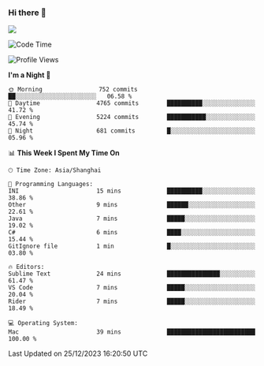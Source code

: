 ### Hi there 👋

<!--
**JJAYCHEN1e/jjaychen1e** is a ✨ _special_ ✨ repository because its `README.md` (this file) appears on your GitHub profile.

Here are some ideas to get you started:

- 🔭 I’m currently working on ...
- 🌱 I’m currently learning ...
- 👯 I’m looking to collaborate on ...
- 🤔 I’m looking for help with ...
- 💬 Ask me about ...
- 📫 How to reach me: ...
- 😄 Pronouns: ...
- ⚡ Fun fact: ...
-->

[![](https://github-readme-stats.vercel.app/api?username=jjaychen1e&show_icons=true)](https://github.com/jjaychen1e/github-readme-stats?count_private=true)

<!--START_SECTION:waka-->
![Code Time](http://img.shields.io/badge/Code%20Time-892%20hrs%2010%20mins-blue)

![Profile Views](http://img.shields.io/badge/Profile%20Views-66-blue)

**I'm a Night 🦉** 

```text
🌞 Morning                752 commits         ██░░░░░░░░░░░░░░░░░░░░░░░   06.58 % 
🌆 Daytime                4765 commits        ██████████░░░░░░░░░░░░░░░   41.72 % 
🌃 Evening                5224 commits        ███████████░░░░░░░░░░░░░░   45.74 % 
🌙 Night                  681 commits         █░░░░░░░░░░░░░░░░░░░░░░░░   05.96 % 
```


📊 **This Week I Spent My Time On** 

```text
🕑︎ Time Zone: Asia/Shanghai

💬 Programming Languages: 
INI                      15 mins             ██████████░░░░░░░░░░░░░░░   38.86 % 
Other                    9 mins              ██████░░░░░░░░░░░░░░░░░░░   22.61 % 
Java                     7 mins              █████░░░░░░░░░░░░░░░░░░░░   19.02 % 
C#                       6 mins              ████░░░░░░░░░░░░░░░░░░░░░   15.44 % 
GitIgnore file           1 min               █░░░░░░░░░░░░░░░░░░░░░░░░   03.80 % 

🔥 Editors: 
Sublime Text             24 mins             ███████████████░░░░░░░░░░   61.47 % 
VS Code                  7 mins              █████░░░░░░░░░░░░░░░░░░░░   20.04 % 
Rider                    7 mins              █████░░░░░░░░░░░░░░░░░░░░   18.49 % 

💻 Operating System: 
Mac                      39 mins             █████████████████████████   100.00 % 
```


 Last Updated on 25/12/2023 16:20:50 UTC
<!--END_SECTION:waka-->
